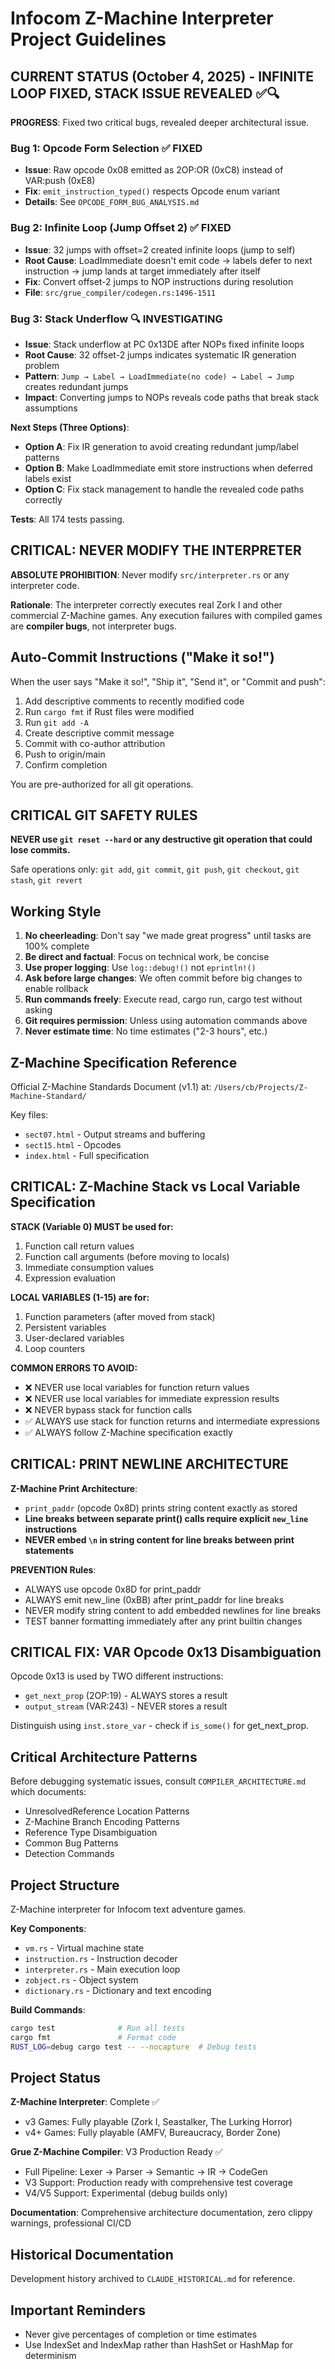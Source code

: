 # Infocom Z-Machine Interpreter Project Guidelines

## CURRENT STATUS (October 4, 2025) - INFINITE LOOP FIXED, STACK ISSUE REVEALED ✅🔍

**PROGRESS**: Fixed two critical bugs, revealed deeper architectural issue.

### Bug 1: Opcode Form Selection ✅ FIXED
- **Issue**: Raw opcode 0x08 emitted as 2OP:OR (0xC8) instead of VAR:push (0xE8)
- **Fix**: `emit_instruction_typed()` respects Opcode enum variant
- **Details**: See `OPCODE_FORM_BUG_ANALYSIS.md`

### Bug 2: Infinite Loop (Jump Offset 2) ✅ FIXED
- **Issue**: 32 jumps with offset=2 created infinite loops (jump to self)
- **Root Cause**: LoadImmediate doesn't emit code → labels defer to next instruction → jump lands at target immediately after itself
- **Fix**: Convert offset-2 jumps to NOP instructions during resolution
- **File**: `src/grue_compiler/codegen.rs:1496-1511`

### Bug 3: Stack Underflow 🔍 INVESTIGATING
- **Issue**: Stack underflow at PC 0x13DE after NOPs fixed infinite loops
- **Root Cause**: 32 offset-2 jumps indicates systematic IR generation problem
- **Pattern**: `Jump → Label → LoadImmediate(no code) → Label → Jump` creates redundant jumps
- **Impact**: Converting jumps to NOPs reveals code paths that break stack assumptions

**Next Steps (Three Options)**:
- **Option A**: Fix IR generation to avoid creating redundant jump/label patterns
- **Option B**: Make LoadImmediate emit store instructions when deferred labels exist
- **Option C**: Fix stack management to handle the revealed code paths correctly

**Tests**: All 174 tests passing.

## CRITICAL: NEVER MODIFY THE INTERPRETER

**ABSOLUTE PROHIBITION**: Never modify `src/interpreter.rs` or any interpreter code.

**Rationale**: The interpreter correctly executes real Zork I and other commercial Z-Machine games. Any execution failures with compiled games are **compiler bugs**, not interpreter bugs.

## Auto-Commit Instructions ("Make it so!")

When the user says "Make it so!", "Ship it", "Send it", or "Commit and push":
1. Add descriptive comments to recently modified code
2. Run `cargo fmt` if Rust files were modified
3. Run `git add -A`
4. Create descriptive commit message
5. Commit with co-author attribution
6. Push to origin/main
7. Confirm completion

You are pre-authorized for all git operations.

## CRITICAL GIT SAFETY RULES

**NEVER use `git reset --hard` or any destructive git operation that could lose commits.**

Safe operations only: `git add`, `git commit`, `git push`, `git checkout`, `git stash`, `git revert`

## Working Style

1. **No cheerleading**: Don't say "we made great progress" until tasks are 100% complete
2. **Be direct and factual**: Focus on technical work, be concise
3. **Use proper logging**: Use `log::debug!()` not `eprintln!()`
4. **Ask before large changes**: We often commit before big changes to enable rollback
5. **Run commands freely**: Execute read, cargo run, cargo test without asking
6. **Git requires permission**: Unless using automation commands above
7. **Never estimate time**: No time estimates ("2-3 hours", etc.)

## Z-Machine Specification Reference

Official Z-Machine Standards Document (v1.1) at: `/Users/cb/Projects/Z-Machine-Standard/`

Key files:
- `sect07.html` - Output streams and buffering
- `sect15.html` - Opcodes
- `index.html` - Full specification

## CRITICAL: Z-Machine Stack vs Local Variable Specification

**STACK (Variable 0) MUST be used for:**
1. Function call return values
2. Function call arguments (before moving to locals)
3. Immediate consumption values
4. Expression evaluation

**LOCAL VARIABLES (1-15) are for:**
1. Function parameters (after moved from stack)
2. Persistent variables
3. User-declared variables
4. Loop counters

**COMMON ERRORS TO AVOID:**
- ❌ NEVER use local variables for function return values
- ❌ NEVER use local variables for immediate expression results
- ❌ NEVER bypass stack for function calls
- ✅ ALWAYS use stack for function returns and intermediate expressions
- ✅ ALWAYS follow Z-Machine specification exactly

## CRITICAL: PRINT NEWLINE ARCHITECTURE

**Z-Machine Print Architecture**:
- `print_paddr` (opcode 0x8D) prints string content exactly as stored
- **Line breaks between separate print() calls require explicit `new_line` instructions**
- **NEVER embed `\n` in string content for line breaks between print statements**

**PREVENTION Rules**:
- ALWAYS use opcode 0x8D for print_paddr
- ALWAYS emit new_line (0xBB) after print_paddr for line breaks
- NEVER modify string content to add embedded newlines for line breaks
- TEST banner formatting immediately after any print builtin changes

## CRITICAL FIX: VAR Opcode 0x13 Disambiguation

Opcode 0x13 is used by TWO different instructions:
- `get_next_prop` (2OP:19) - ALWAYS stores a result
- `output_stream` (VAR:243) - NEVER stores a result

Distinguish using `inst.store_var` - check if `is_some()` for get_next_prop.

## Critical Architecture Patterns

Before debugging systematic issues, consult `COMPILER_ARCHITECTURE.md` which documents:
- UnresolvedReference Location Patterns
- Z-Machine Branch Encoding Patterns
- Reference Type Disambiguation
- Common Bug Patterns
- Detection Commands

## Project Structure

Z-Machine interpreter for Infocom text adventure games.

**Key Components**:
- `vm.rs` - Virtual machine state
- `instruction.rs` - Instruction decoder
- `interpreter.rs` - Main execution loop
- `zobject.rs` - Object system
- `dictionary.rs` - Dictionary and text encoding

**Build Commands**:
```bash
cargo test              # Run all tests
cargo fmt               # Format code
RUST_LOG=debug cargo test -- --nocapture  # Debug tests
```

## Project Status

**Z-Machine Interpreter**: Complete ✅
- v3 Games: Fully playable (Zork I, Seastalker, The Lurking Horror)
- v4+ Games: Fully playable (AMFV, Bureaucracy, Border Zone)

**Grue Z-Machine Compiler**: V3 Production Ready ✅
- Full Pipeline: Lexer → Parser → Semantic → IR → CodeGen
- V3 Support: Production ready with comprehensive test coverage
- V4/V5 Support: Experimental (debug builds only)

**Documentation**: Comprehensive architecture documentation, zero clippy warnings, professional CI/CD

## Historical Documentation

Development history archived to `CLAUDE_HISTORICAL.md` for reference.

## Important Reminders

- Never give percentages of completion or time estimates
- Use IndexSet and IndexMap rather than HashSet or HashMap for determinism
